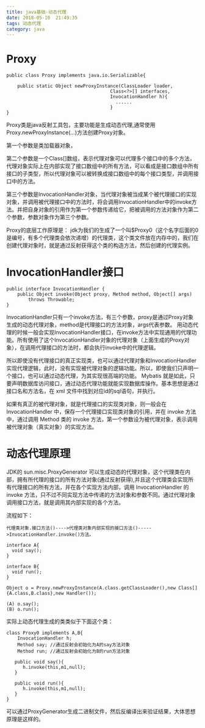 ```yaml
---
title: java基础-动态代理
date: 2018-05-10  21:49:35
tags: 动态代理
category: java
---
```


# Proxy
    public class Proxy implements java.io.Serializable{

        public static Object newProxyInstance(ClassLoader loader,
                                          Class<?>[] interfaces,
                                          InvocationHandler h){
                                            ......
                                          }
    }

Proxy类是java反射工具包，主要功能是生成动态代理,通常使用Proxy.newProxyInstance(...)方法创建Proxy对象。

第一个参数是类加载器对象，

第二个参数是一个Class[]数组，表示代理对象可以代理多个接口中的多个方法，代理对象实际上在内部实现了接口数组中的所有方法，可以看成是接口数组中所有接口的子类型，所以代理对象可以被转换成接口数组中的每个接口类型，并调用接口中的方法。

第三个参数是InvocationHandler对象，当代理对象被当成某个被代理接口的实现对象，并调用被代理接口中的方法时，将会调用InvocationHandler中的invoke方法。并把自身对象的引用作为第一个参数传递给它，把被调用的方法对象作为第二个参数，参数对象作为第三个参数。

Proxy的底层工作原理是：
jdk为我们的生成了一个叫$Proxy0（这个名字后面的0是编号，有多个代理类会依次递增）的代理类，这个类文件放在内存中的，我们在创建代理对象时，就是通过反射获得这个类的构造方法，然后创建的代理实例。

# InvocationHandler接口
    public interface InvocationHandler {
        public Object invoke(Object proxy, Method method, Object[] args)
            throws Throwable;
    }
InvocationHandler只有一个invoke方法，有三个参数，proxy是通过Proxy对象生成的动态代理对象，method是代理接口的方法对象，args代表参数。
用动态代理的时候一般会实现InvocationHandler接口，在invoke方法中实现通用的代理功能。所有使用了这个InvocationHandler对象的代理对象（上面生成的Proxy对象），在调用代理接口的方法时，都会执行invoke中的代理逻辑。

所以即使没有代理接口的真正实现类，也可以通过代理对象和InvocationHandler实现代理逻辑，此时，没有实现被代理对象的逻辑功能。所以，即使我们只声明一个接口，也可以通过动态代理，为其实现很高端的功能。 Mybatis 就是如此，只要声明数据库访问接口，通过动态代理功能就能实现数据库操作。基本思想是通过接口名和方法名，在 xml 文件中找到对应id的sql语句，并执行。

如果有真正的被代理对象，就是代理接口的实现类对象，则一般会在 InvocationHandler 中，保存一个代理接口实现类对象的引用，并在 invoke 方法中，通过调用 Method 类的 invoke 方法，第一个参数设为被代理对象，表示调用被代理对象（真实对象）的实现方法。

# 动态代理原理
JDK的 sun.misc.ProxyGenerator 可以生成动态的代理对象，这个代理类在内部，拥有所代理的接口的所有方法对象(通过反射获得),并且这个代理类会实现所有代理接口的所有方法，并在各个实现方法内部，调用 InvocationHandler 的 invoke 方法，只不过不同实现方法中传递的方法对象和参数不同。通过代理对象调用接口方法，就是调用其内部实现的各个方法。

流程如下：

    代理类对象.接口方法()---->代理类对象内部实现的接口方法()----->InvocationHandler.invoke()方法。

    interface A{
      void say();
    }

    interface B{
      void run();
    }

    Object o = Proxy.newProxyInstance(A.class.getClassLoader(),new Class[]{A.class,B.class},new Handler());

    (A) o.say();
    (B) o.run();

实际上动态代理生成的类类似于下面这个类：
    
    class Proxy0 implements A,B{
        InvocationHandler h;
        Method say; //通过反射会初始化为A的say方法对象
        Method run; //通过反射会初始化为B的run方法对象

       public void say(){
          h.invoke(this,m1,null);
       }

       public void run(){
          h.invoke(this,m1,null);
       }
    }
可以通过ProxyGenerator生成二进制文件，然后反编译出来验证结果，大体思想原理是这样的。